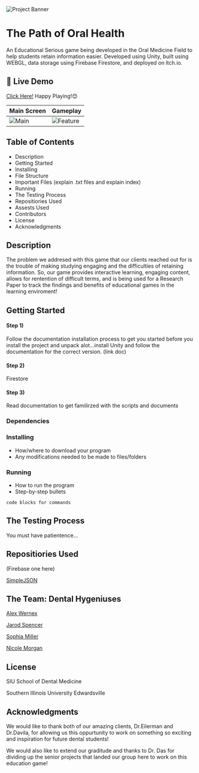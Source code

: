 ![Project Banner](https://your-image-url.com/banner.png)
# The Path of Oral Health

An Educational Serious game being developed in the Oral Medicine Field to help students retain information easier. 
Developed using Unity, built using WEBGL, data storage using Firebase Firestore, and deployed on itch.io.

## 🚀 Live Demo
[Click Here!](https://nimorga.itch.io/the-path-of-oral-health)
Happy Playing!😊

| Main Screen | Gameplay |
|-------------|-----------------|
| ![Main](https://your-image-url.com/screenshot1.png) | ![Feature](https://your-image-url.com/screenshot2.png) |

## Table of Contents

- Description
- Getting Started
- Installing
- File Structure
- Important Files (explain .txt files and explain index)
- Running
- The Testing Process
- Repositiories Used
- Assests Used
- Contributors
- License
- Acknowledgments

## Description

The problem we addresed with this game that our clients reached out for is the trouble of making studying engaging and the difficulties of retaining information. So, our game provides interactive learning, engaging content, allows for rentention of difficult terms, and is being used for a Research Paper to track the findings and benefits of educational games in the learning enviroment!

## Getting Started
#### Step 1)
Follow the documentation installation process to get you started before you install the project and unpack alot...install Unity and follow the documentation for the correct version. (link doc)

#### Step 2)
Firestore

#### Step 3)
Read documentation to get familirzed with the scripts and documents

### Dependencies


### Installing

* How/where to download your program
* Any modifications needed to be made to files/folders

### Running

* How to run the program
* Step-by-step bullets
```
code blocks for commands
```

## The Testing Process
You must have patientence... 



## Repositiories Used
(Firebase one here)

[SimpleJSON](https://github.com/Bunny83/SimpleJSON/tree/master)


## The Team: Dental Hygeniuses

[Alex Wernex](https://github.com/SquatchOut1)

[Jarod Spencer](https://github.com/TheJarodSpencer)

[Sophia Miller](https://github.com/sopmill)

[Nicole Morgan](https://github.com/nimorga)  

## License

SIU School of Dental Medicine

Southern Illinois University Edwardsville

## Acknowledgments

We would like to thank both of our amazing clients, Dr.Eilerman and Dr.Davila, for allowing us this oppurtunity to work on something so exciting and inspiration for future dental students!

We would also like to extend our graditude and thanks to Dr. Das for dividing up the senior projects that landed our group here to work on this education game!
